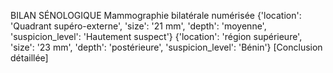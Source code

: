 BILAN SÉNOLOGIQUE
Mammographie bilatérale numérisée
{'location': 'Quadrant supéro-externe', 'size': '21 mm', 'depth': 'moyenne', 'suspicion_level': 'Hautement suspect'}
{'location': 'région supérieure', 'size': '23 mm', 'depth': 'postérieure', 'suspicion_level': 'Bénin'}
[Conclusion détaillée]
